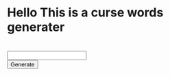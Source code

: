 <html>
  <body>
    <h1> Hello This is a curse words generater <h1>
      <FORM NAME="WordForm">  
<INPUT TYPE=TEXT NAME="WordBox" id="wordbox"><BR>
<INPUT TYPE=BUTTON VALUE="Generate" onClick="PickRandomWord(document.WordForm);" id="button">
</FORM>
  </body>
</html>
